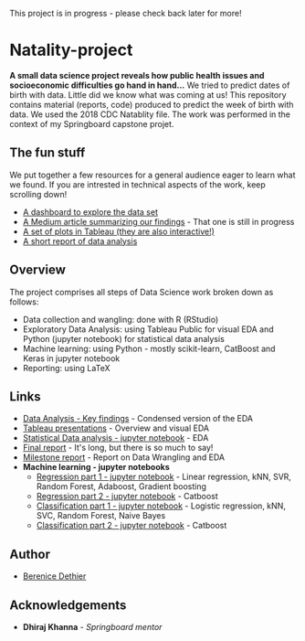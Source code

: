 This project is in progress - please check back later for more!

# Natality-project

**A small data science project reveals how public health issues and socioeconomic difficulties go hand in hand...**
We tried to predict dates of birth with data. Little did we know what was coming at us!
This repository contains material (reports, code) produced to predict the week of birth with data. We used the 2018 CDC Natablity file. The work was performed in the context of my Springboard capstone projet.

## The fun stuff

We put together a few resources for a general audience eager to learn what we found. If you are intrested in technical aspects of the work, keep scrolling down!  
* [A dashboard to explore the data set](https://bereniced.shinyapps.io/natalityapp2/) 
* [A Medium article summarizing our findings]() - That one is still in progress
* [A set of plots in Tableau (they are also interactive!)](https://public.tableau.com/profile/berenice7204#!/) 
* [A short report of data analysis](https://github.com/bd3thier/Natality-project/blob/master/Key%20findings%20final.pdf) 

## Overview

The project comprises all steps of Data Science work broken down as follows:
* Data collection and wangling: done with R (RStudio)
* Exploratory Data Analysis: using Tableau Public for visual EDA and Python (jupyter notebook) for statistical data analysis
* Machine learning: using Python - mostly scikit-learn, CatBoost and Keras in jupyter notebook
* Reporting: using LaTeX

## Links

* [Data Analysis - Key findings](https://github.com/bd3thier/Natality-project/blob/master/Key%20findings%20final.pdf) - Condensed version of the EDA
* [Tableau presentations](https://public.tableau.com/profile/berenice7204#!/) - Overview and visual EDA
* [Statistical Data analysis - jupyter notebook](https://github.com/bd3thier/Natality-project/blob/master/Statistical%20Data%20Analysis.ipynb) - EDA
* [Final report](https://github.com/bd3thier/Natality-project/blob/master/Natality%20-%20final%20report.pdf) - It's long, but there is so much to say!
* [Milestone report](https://github.com/bd3thier/Natality-project/blob/master/Milestone%20report.pdf) - Report on Data Wrangling and EDA
* **Machine learning - jupyter notebooks**
  *  [Regression part 1 - jupyter notebook](https://github.com/bd3thier/Natality-project/blob/master/Natality%20ML%20Regression%20part%201.ipynb) - Linear regression, kNN, SVR, Random Forest, Adaboost, Gradient boosting
  *  [Regression part 2 - jupyter notebook](https://github.com/bd3thier/Natality-project/blob/master/Natality%20ML%20Regression%20part%202.ipynb) - Catboost 
  *  [Classification part 1 - jupyter notebook](https://github.com/bd3thier/Natality-project/blob/master/Natality%20ML%20Classification%20part%201.ipynb) - Logistic regression, kNN, SVC, Random Forest, Naive Bayes 
  *  [Classification part 2 - jupyter notebook](https://github.com/bd3thier/Natality-project/blob/master/Natality%20ML%20Classification%20part%202.ipynb) - Catboost 

## Author

* [Berenice Dethier](https://www.linkedin.com/in/berenice-dethier-phd-9b167491/)

## Acknowledgements

* **Dhiraj Khanna** - *Springboard mentor* 

